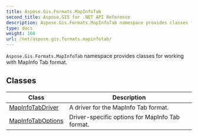 ```yaml
---
title: Aspose.Gis.Formats.MapInfoTab
second_title: Aspose.GIS for .NET API Reference
description: Aspose.Gis.Formats.MapInfoTab namespace provides classes for working with MapInfo Tab format
type: docs
weight: 160
url: /net/aspose.gis.formats.mapinfotab/
---
```

`Aspose.Gis.Formats.MapInfoTab` namespace provides classes for working with MapInfo Tab format.

## Classes

| Class | Description |
| --- | --- |
| [MapInfoTabDriver](./mapinfotabdriver/) | A driver for the MapInfo Tab format. |
| [MapInfoTabOptions](./mapinfotaboptions/) | Driver-specific options for MapInfo Tab format. |


